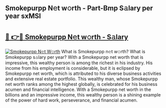 ## Smokepurpp N𝚎t w𝚘rth - Part-Bmp S𝚊lary per year sxMSI

# <h2><a href="http://gc0s8it.nevu.top/?p=Smokepurpp">🔗 👉🔴 Smokepurpp N𝚎t w𝚘rth - S𝚊lary</a></h2>

[![Smokepurpp N𝚎t W𝚘rth](https://i.imgur.com/Oavwk0R.jpeg)](http://gc0s8it.nevu.top/?p=Smokepurpp)
What is Smokepurpp n𝚎t w𝚘rth? What is Smokepurpp s𝚊lary per year?
With a Smokepurpp net worth that is impressive, this wealthy person is among the richest in his industry. His income from his employment is considerable, but it is eclipsed by Smokepurpp net worth, which is attributed to his diverse business activities and extensive real estate portfolio. This wealthy man, whose Smokepurpp net worth ranks among the highest globally, is celebrated for his business acumen and financial intelligence. With a Smokepurpp net worth in the billions and an impressive income, this wealthy person is a shining example of the power of hard work, perseverance, and financial acumen.
